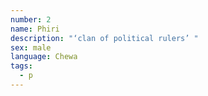 ```yaml
---
number: 2
name: Phiri
description: "‘clan of political rulers’ "
sex: male
language: Chewa
tags:
  - p
---
```

